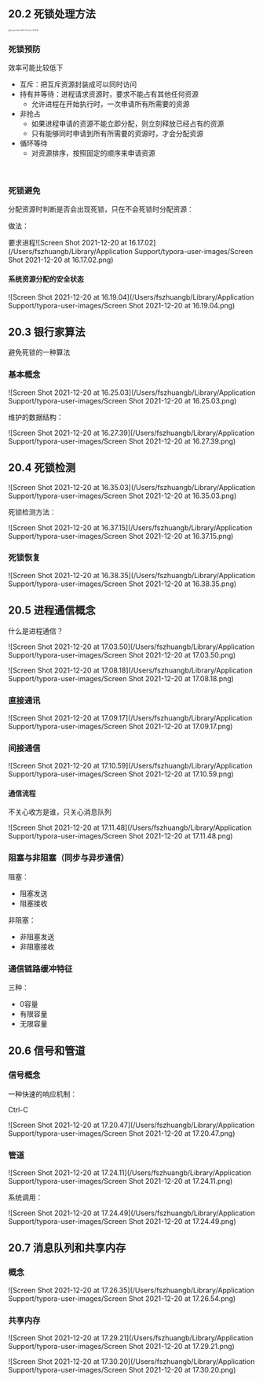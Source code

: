 ## 20.2 死锁处理方法

<img src="/Users/fszhuangb/Library/Application Support/typora-user-images/Screen Shot 2021-12-20 at 16.10.16.png" alt="Screen Shot 2021-12-20 at 16.10.16" style="zoom:25%;" />

### 死锁预防

效率可能比较低下

- 互斥：把互斥资源封装成可以同时访问
- 持有并等待：进程请求资源时，要求不能占有其他任何资源
  - 允许进程在开始执行时，一次申请所有所需要的资源
- 非抢占
  - 如果进程申请的资源不能立即分配，则立刻释放已经占有的资源
  - 只有能够同时申请到所有所需要的资源时，才会分配资源
- 循环等待
  - 对资源排序，按照固定的顺序来申请资源

​	

### 死锁避免

分配资源时判断是否会出现死锁，只在不会死锁时分配资源：

做法：

要求进程![Screen Shot 2021-12-20 at 16.17.02](/Users/fszhuangb/Library/Application Support/typora-user-images/Screen Shot 2021-12-20 at 16.17.02.png)



#### 系统资源分配的安全状态

![Screen Shot 2021-12-20 at 16.19.04](/Users/fszhuangb/Library/Application Support/typora-user-images/Screen Shot 2021-12-20 at 16.19.04.png)

## 20.3 银行家算法

避免死锁的一种算法

### 基本概念

![Screen Shot 2021-12-20 at 16.25.03](/Users/fszhuangb/Library/Application Support/typora-user-images/Screen Shot 2021-12-20 at 16.25.03.png)

维护的数据结构：

![Screen Shot 2021-12-20 at 16.27.39](/Users/fszhuangb/Library/Application Support/typora-user-images/Screen Shot 2021-12-20 at 16.27.39.png)



## 20.4 死锁检测

![Screen Shot 2021-12-20 at 16.35.03](/Users/fszhuangb/Library/Application Support/typora-user-images/Screen Shot 2021-12-20 at 16.35.03.png)

死锁检测方法：

![Screen Shot 2021-12-20 at 16.37.15](/Users/fszhuangb/Library/Application Support/typora-user-images/Screen Shot 2021-12-20 at 16.37.15.png)

### 死锁恢复

![Screen Shot 2021-12-20 at 16.38.35](/Users/fszhuangb/Library/Application Support/typora-user-images/Screen Shot 2021-12-20 at 16.38.35.png)

## 20.5 进程通信概念

什么是进程通信？

![Screen Shot 2021-12-20 at 17.03.50](/Users/fszhuangb/Library/Application Support/typora-user-images/Screen Shot 2021-12-20 at 17.03.50.png)



![Screen Shot 2021-12-20 at 17.08.18](/Users/fszhuangb/Library/Application Support/typora-user-images/Screen Shot 2021-12-20 at 17.08.18.png)

### 直接通讯

![Screen Shot 2021-12-20 at 17.09.17](/Users/fszhuangb/Library/Application Support/typora-user-images/Screen Shot 2021-12-20 at 17.09.17.png)



### 间接通信

![Screen Shot 2021-12-20 at 17.10.59](/Users/fszhuangb/Library/Application Support/typora-user-images/Screen Shot 2021-12-20 at 17.10.59.png)

#### 通信流程

不关心收方是谁，只关心消息队列

![Screen Shot 2021-12-20 at 17.11.48](/Users/fszhuangb/Library/Application Support/typora-user-images/Screen Shot 2021-12-20 at 17.11.48.png)



### 阻塞与非阻塞（同步与异步通信）

阻塞：

- 阻塞发送
- 阻塞接收

非阻塞：

- 非阻塞发送
- 非阻塞接收

### 通信链路缓冲特征

三种：

- 0容量
- 有限容量
- 无限容量

## 20.6 信号和管道

### 信号概念

一种快速的响应机制：

Ctrl-C

![Screen Shot 2021-12-20 at 17.20.47](/Users/fszhuangb/Library/Application Support/typora-user-images/Screen Shot 2021-12-20 at 17.20.47.png)

### 管道

![Screen Shot 2021-12-20 at 17.24.11](/Users/fszhuangb/Library/Application Support/typora-user-images/Screen Shot 2021-12-20 at 17.24.11.png)



系统调用：

![Screen Shot 2021-12-20 at 17.24.49](/Users/fszhuangb/Library/Application Support/typora-user-images/Screen Shot 2021-12-20 at 17.24.49.png)

## 20.7 消息队列和共享内存

### 概念

![Screen Shot 2021-12-20 at 17.26.35](/Users/fszhuangb/Library/Application Support/typora-user-images/Screen Shot 2021-12-20 at 17.26.54.png)



### 共享内存

![Screen Shot 2021-12-20 at 17.29.21](/Users/fszhuangb/Library/Application Support/typora-user-images/Screen Shot 2021-12-20 at 17.29.21.png)

![Screen Shot 2021-12-20 at 17.30.20](/Users/fszhuangb/Library/Application Support/typora-user-images/Screen Shot 2021-12-20 at 17.30.20.png)